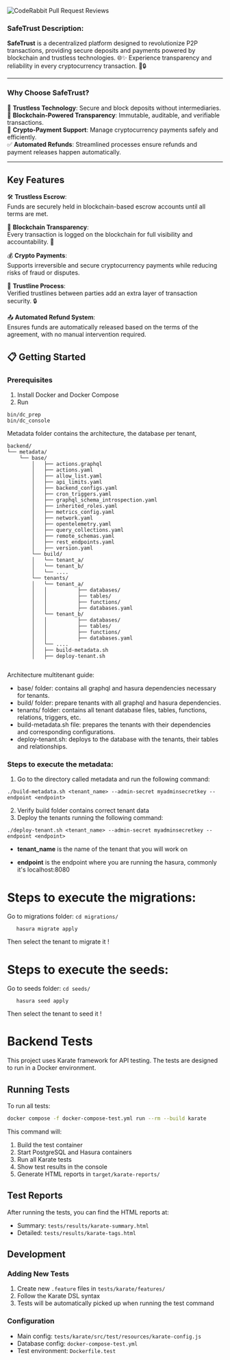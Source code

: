 ![CodeRabbit Pull Request Reviews](https://img.shields.io/coderabbit/prs/github/sotoJ24/SafeTrust-Backend?utm_source=oss&utm_medium=github&utm_campaign=sotoJ24%2FSafeTrust-Backend&labelColor=171717&color=FF570A&link=https%3A%2F%2Fcoderabbit.ai&label=CodeRabbit+Reviews)
### SafeTrust Description:

**SafeTrust** is a decentralized platform designed to revolutionize P2P transactions, providing secure deposits and payments powered by blockchain and trustless technologies. 🌐✨ Experience transparency and reliability in every cryptocurrency transaction. 💸🔒

---

### **Why Choose SafeTrust?**

🔐 **Trustless Technology**: Secure and block deposits without intermediaries.  
💾 **Blockchain-Powered Transparency**: Immutable, auditable, and verifiable transactions.  
💱 **Crypto-Payment Support**: Manage cryptocurrency payments safely and efficiently.  
✅ **Automated Refunds**: Streamlined processes ensure refunds and payment releases happen automatically.

---

## **Key Features**

🛠️ **Trustless Escrow**:  
Funds are securely held in blockchain-based escrow accounts until all terms are met.

🔎 **Blockchain Transparency**:  
Every transaction is logged on the blockchain for full visibility and accountability. 📜

💰 **Crypto Payments**:  
Supports irreversible and secure cryptocurrency payments while reducing risks of fraud or disputes.

🔗 **Trustline Process**:  
Verified trustlines between parties add an extra layer of transaction security. 🔒

📤 **Automated Refund System**:  
Ensures funds are automatically released based on the terms of the agreement, with no manual intervention required.

## 📋 **Getting Started**

### **Prerequisites**

1. Install Docker and Docker Compose
2. Run

```shell
bin/dc_prep
bin/dc_console
```

Metadata folder contains the architecture, the database per tenant,


```
backend/
└── metadata/
    └── base/
        │   ├── actions.graphql
        │   ├── actions.yaml
        │   ├── allow_list.yaml
        │   ├── api_limits.yaml
        │   ├── backend_configs.yaml
        │   ├── cron_triggers.yaml
        │   ├── graphql_schema_introspection.yaml
        │   ├── inherited_roles.yaml
        │   ├── metrics_config.yaml
        │   ├── network.yaml
        │   ├── opentelemetry.yaml
        │   ├── query_collections.yaml
        │   ├── remote_schemas.yaml
        │   ├── rest_endpoints.yaml
        │   ├── version.yaml
        └── build/
        │   └── tenant_a/
        │   └── tenant_b/
        │   └── ....
        └── tenants/
        │   └── tenant_a/
        │   │          ├── databases/
        │   │          ├── tables/
        │   │          ├── functions/
        │   │          ├── databases.yaml
        │   └── tenant_b/
        │   │          ├── databases/
        │   │          ├── tables/
        │   │          ├── functions/
        │   │          ├── databases.yaml
        │   └── ....
        │   ├── build-metadata.sh
        │   ├── deploy-tenant.sh
            
```


Architecture multitenant guide:

 - base/ folder: contains all graphql and hasura dependencies necessary for tenants.
 - build/ folder: prepare tenants with all graphql and hasura dependencies. 
 - tenants/ folder: contains all tenant database files, tables, functions, relations, triggers, etc.
 - build-metadata.sh file: prepares the tenants with their dependencies and corresponding configurations.
 - deploy-tenant.sh: deploys to the database with the tenants, their tables and relationships.

### Steps to execute the metadata:

1. Go to the directory called metadata and run the following command:

``` shell
./build-metadata.sh <tenant_name> --admin-secret myadminsecretkey --endpoint <endpoint>
```
2. Verify build folder contains correct tenant data
3. Deploy the tenants running the following command:

  ``` shell
  ./deploy-tenant.sh <tenant_name> --admin-secret myadminsecretkey --endpoint <endpoint>
  ```

* **tenant_name** is the name of the tenant that you will work on

* **endpoint** is the endpoint where you are running the hasura, commonly it's localhost:8080

# Steps to execute the migrations:
Go to migrations folder: `cd migrations/`
 ``` shell
    hasura migrate apply
 ```
Then select the tenant to migrate it !

# Steps to execute the seeds:
Go to seeds folder: `cd seeds/`
 ``` shell
    hasura seed apply
 ```
Then select the tenant to seed it !

# Backend Tests

This project uses Karate framework for API testing. The tests are designed to run in a Docker environment.

## Running Tests

To run all tests:

```bash
docker compose -f docker-compose-test.yml run --rm --build karate
```

This command will:

1. Build the test container
2. Start PostgreSQL and Hasura containers
3. Run all Karate tests
4. Show test results in the console
5. Generate HTML reports in `target/karate-reports/`

## Test Reports

After running the tests, you can find the HTML reports at:

- Summary: `tests/results/karate-summary.html`
- Detailed: `tests/results/karate-tags.html`

## Development

### Adding New Tests

1. Create new `.feature` files in `tests/karate/features/`
2. Follow the Karate DSL syntax
3. Tests will be automatically picked up when running the test command

### Configuration

- Main config: `tests/karate/src/test/resources/karate-config.js`
- Database config: `docker-compose-test.yml`
- Test environment: `Dockerfile.test`

